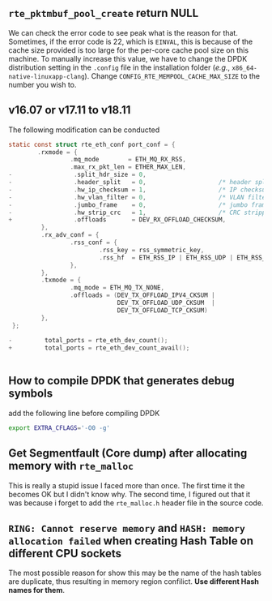 ## `rte_pktmbuf_pool_create` return NULL

We can check the error code to see peak what is the reason for that. Sometimes, if the error code is 22, which is `EINVAL`, this is because of the cache size provided is too large for the per-core cache pool size on this machine. To manually increase this value, we have to change the DPDK distribution setting in the `.config` file in the installation folder (*e.g.*, `x86_64-native-linuxapp-clang`). Change `CONFIG_RTE_MEMPOOL_CACHE_MAX_SIZE` to the number you wish to.


## v16.07 or v17.11 to v18.11

The following modification can be conducted
```c
static const struct rte_eth_conf port_conf = {
        .rxmode = {
                 .mq_mode        = ETH_MQ_RX_RSS,
                 .max_rx_pkt_len = ETHER_MAX_LEN,
-                 .split_hdr_size = 0,
-                 .header_split   = 0,                    /* header split disabled */
-                 .hw_ip_checksum = 1,                    /* IP checksum offload enabled */
-                 .hw_vlan_filter = 0,                    /* VLAN filtering disabled */
-                 .jumbo_frame    = 0,                    /* jumbo frame support disabled */
-                 .hw_strip_crc   = 1,                    /* CRC stripped by hardware */
+                 .offloads       = DEV_RX_OFFLOAD_CHECKSUM,
         },
         .rx_adv_conf = {
                 .rss_conf = {
                         .rss_key = rss_symmetric_key,
                         .rss_hf  = ETH_RSS_IP | ETH_RSS_UDP | ETH_RSS_TCP,
                 },
         },
         .txmode = {
                 .mq_mode = ETH_MQ_TX_NONE,
                 .offloads = (DEV_TX_OFFLOAD_IPV4_CKSUM |
                              DEV_TX_OFFLOAD_UDP_CKSUM  |
                              DEV_TX_OFFLOAD_TCP_CKSUM)
         },
 };
 
-         total_ports = rte_eth_dev_count();
+         total_ports = rte_eth_dev_count_avail();
 
```

## How to compile DPDK that generates debug symbols
add the following line before compiling DPDK
```bash
export EXTRA_CFLAGS='-O0 -g'
```

## Get Segmentfault (Core dump) after allocating memory with `rte_malloc`
This is really a stupid issue I faced more than once. The first time it the becomes OK but I didn't know why. The second time, I figured out that it was because i forget to add the `rte_malloc.h` header file in the source code.


## `RING: Cannot reserve memory` and `HASH: memory allocation failed` when creating Hash Table on different CPU sockets
The most possible reason for show this may be the name of the hash tables are duplicate, thus resulting in memory region confilict.
**Use different Hash names for them**.
